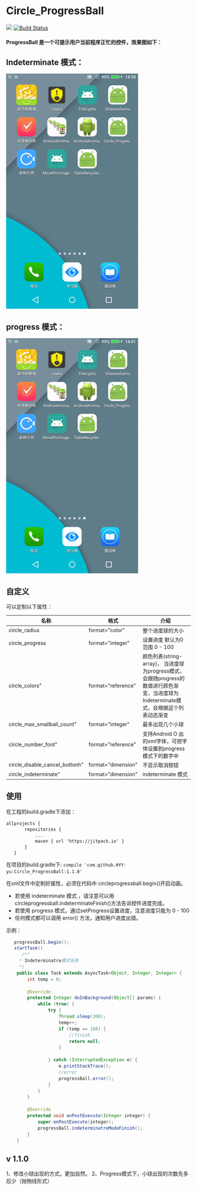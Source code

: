 # Circle_ProgressBall

[![](https://jitpack.io/v/HYY-yu/Circle_ProgressBall.svg)](https://jitpack.io/#HYY-yu/Circle_ProgressBall)
[![Build Status](https://travis-ci.org/HYY-yu/Circle_ProgressBall.svg?branch=master)](https://travis-ci.org/HYY-yu/Circle_ProgressBall)
#### ProgressBall 是一个可提示用户当前程序正忙的控件，效果图如下：


Indeterminate 模式：
--- 
![github](https://github.com/HYY-yu/Circle_ProgressBall/blob/master/circle_indeterminate.gif "github")

progress 模式：
---
![github](https://github.com/HYY-yu/Circle_ProgressBall/blob/master/circle_progress.gif "github")

自定义
---
可以定制以下属性：
        
名称|格式|介绍
----|----|----
circle_radius| format="color"| 整个进度球的大小
circle_progress| format="integer" |设置进度 默认为0 范围 0 - 100
circle_colors" |format="reference"  |颜色列表(string-array)， 当进度球为progress模式，会跟随progress的数值进行颜色渐变，当进度球为Indeterminate模式，会根据这个列表动态渐变
circle_max_smallball_count" |format="integer"  |最多出现几个小球
circle_number_font" |format="reference"  |支持Android O 出的xml字体，可把字体设置到progress模式下的数字中
circle_disable_cancel_buttonh" |format="dimension" | 不显示取消按钮
circle_indeterminate" |format="dimension"  |indeterminate 模式
    
使用
--- 
 在工程的build.gradle下添加：
 ``` 
 allprojects {
		repositories {
			...
			maven { url 'https://jitpack.io' }
		}
	}
 ```
 
 在项目的build.gradle下:
 ```compile 'com.github.HYY-yu:Circle_ProgressBall:1.1.0'```
 
 在xml文件中定制好属性，必须在代码中 circleprogressball.begin()开启动画。
 - 若使用 indeterminate 模式 ，请注意可以用circleprogressball.indeterminateFinish()方法告诉控件进度完成。
 - 若使用 progress 模式，通过setProgress设置进度，注意进度只能为 0 - 100
 - 任何模式都可以调用 error() 方法，通知用户进度出错。
 
 示例：
 ```java
    progressBall.begin();
    startTask()
       /**
      * Indeterminatre模式任务
      */
     public class Task extends AsyncTask<Object, Integer, Integer> {
         int temp = 0;
 
         @Override
         protected Integer doInBackground(Object[] params) {
             while (true) {
                 try {
                     Thread.sleep(300);
                     temp++;
                     if (temp == 100) {
                         //finish
                         return null;
                     }
 
                 } catch (InterruptedException e) {
                     e.printStackTrace();
                     //error
                     progressBall.error();
                 }
             }
         }
 
         @Override
         protected void onPostExecute(Integer integer) {
             super.onPostExecute(integer);
             progressBall.indeterminatreModeFinish();
         }
     }
 ```
v 1.1.0
---
 1、修改小球出现的方式，更加自然。
 2、Progress模式下，小球出现的次数先多后少（抛物线形式）
